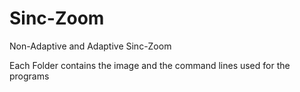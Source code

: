 # Sinc-Zoom
Non-Adaptive and Adaptive Sinc-Zoom

Each Folder contains the image and the 
command lines used for the programs



